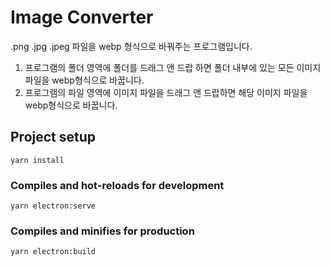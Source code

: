 # Image Converter

.png .jpg .jpeg 파일을 webp 형식으로 바꿔주는 프로그램입니다.
1. 프로그램의 폴더 영역에 폴더를 드래그 앤 드랍 하면 폴더 내부에 있는 모든 이미지 파일을 webp형식으로 바꿉니다.
2. 프로그램의 파일 영역에 이미지 파일을 드래그 앤 드랍하면 해당 이미지 파일을 webp형식으로 바꿉니다.

## Project setup
```
yarn install
```

### Compiles and hot-reloads for development
```
yarn electron:serve
```

### Compiles and minifies for production
```
yarn electron:build
```
